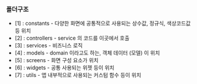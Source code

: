 ### 폴더구조
- [1] : constants - 다양한 화면에 공통적으로 사용되는 상수값, 정규식, 색상코드값 등 위치
- [2] : controllers - service 의 코드를 이곳에서 호출
- [3] : services - 비즈니스 로직
- [4] : models - domain 이라고도 하는, 객체 데이터 (모델) 이 위치
- [5] : screens - 화면 구성 요소가 위치
- [6] : widgets - 공통 사용되는 위젯 등이 위치
- [7] : utils - 앱 내부적으로 사용되는 커스텀 함수 등이 위치
